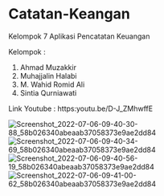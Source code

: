 # Catatan-Keangan

Kelompok 7
Aplikasi Pencatatan Keuangan

Kelompok :
  1. Ahmad Muzakkir
  2. Muhajjalin Halabi
  3. M. Wahid Romid Ali
  4. Sintia Qurniawati
  
Link Youtube : https:youtu.be/D-J_ZMhwffE

![Screenshot_2022-07-06-09-40-30-88_58b026340abeaab37058373e9ae2dd84](https://user-images.githubusercontent.com/86946644/177449357-fc98dcf6-55d4-4cf3-b2a6-91f5781d43ca.jpg)
![Screenshot_2022-07-06-09-40-34-69_58b026340abeaab37058373e9ae2dd84](https://user-images.githubusercontent.com/86946644/177449383-f6c47432-d515-4c2b-8046-4a6872603ae7.jpg)
![Screenshot_2022-07-06-09-40-56-19_58b026340abeaab37058373e9ae2dd84](https://user-images.githubusercontent.com/86946644/177449405-a613e849-8e68-4dff-b431-a31827943e44.jpg)
![Screenshot_2022-07-06-09-41-00-62_58b026340abeaab37058373e9ae2dd84](https://user-images.githubusercontent.com/86946644/177449426-514a476d-57e9-4800-8f46-acbe18c7aef5.jpg)
